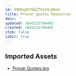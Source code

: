 ```yaml
---
id: OQRbqdhTGQZThXI4iBBak
title: Provar_quotes Resources
desc: ''
updated: 1645225706402
created: 1645225706402
stub: false
isDir: true
---
```

## Imported Assets
- [Provar Quotes.jpg](/assets/provar-quotes.jpg)
